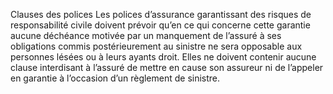 Clauses des polices
Les polices d’assurance garantissant des risques de responsabilité civile doivent prévoir qu’en ce qui concerne cette garantie aucune déchéance motivée par un manquement de l’assuré à ses obligations commis postérieurement au sinistre ne sera opposable aux personnes lésées ou à leurs ayants droit. Elles ne doivent contenir aucune clause interdisant à l’assuré de mettre en cause son assureur ni de l’appeler en garantie à l’occasion d’un règlement de sinistre.